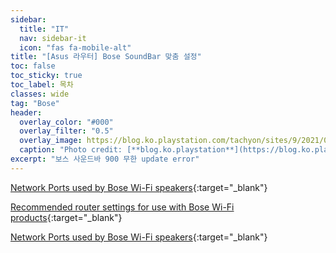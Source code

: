 ```yaml
---
sidebar:
  title: "IT"
  nav: sidebar-it
  icon: "fas fa-mobile-alt"
title: "[Asus 라우터] Bose SoundBar 맞춤 설정"
toc: false
toc_sticky: true
toc_label: 목차
classes: wide
tag: "Bose"
header:
  overlay_color: "#000"
  overlay_filter: "0.5"
  overlay_image: https://blog.ko.playstation.com/tachyon/sites/9/2021/09/f17292c3ca7b494b497755a6d6f42979353d67f0.png?resize=1088%2C612&crop_strategy=smart&zoom=1
  caption: "Photo credit: [**blog.ko.playstation**](https://blog.ko.playstation.com/)"
excerpt: "보스 사운드바 900 무한 update error"
---
```


[<i class="fas fa-link"></i> Network Ports used by Bose Wi-Fi speakers](https://www.bose.co.uk/en_gb/support/articles/HC1405/productCodes/bose_soundbar_500/article.html.html.html.html){:target="_blank"}  

[<i class="fas fa-link"></i> Recommended router settings for use with Bose Wi-Fi products](https://www.bose.com/en_us/support/articles/HC1380/productCodes/bose_soundbar_700/article.html.html){:target="_blank"}  

[<i class="fas fa-link"></i> Network Ports used by Bose Wi-Fi speakers](https://www.bose.com/en_us/support/articles/HC1405/productCodes/bose_soundbar_500/article.html.html.html.html){:target="_blank"}  
